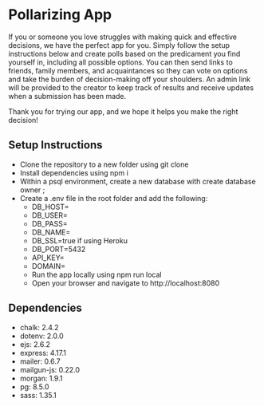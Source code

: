 # Pollarizing App

If you or someone you love struggles with making quick and effective decisions, we have the perfect app for you. Simply follow the setup instructions below and create polls based on the predicament you find yourself in, including all possible options. You can then send links to friends, family members, and acquaintances so they can vote on options and take the burden of decision-making off your shoulders. An admin link will be provided to the creator to keep track of results and receive updates when a submission has been made.

Thank you for trying our app, and we hope it helps you make the right decision!

## Setup Instructions
- Clone the repository to a new folder using git clone <new folder>
- Install dependencies using npm i
- Within a psql environment, create a new database with create database <db name> owner <user>;
- Create a .env file in the root folder and add the following:
  -  DB_HOST=<host>
  - DB_USER=<user>
  - DB_PASS=<pass>
  - DB_NAME=<db name>
  - DB_SSL=true if using Heroku
  - DB_PORT=5432
  - API_KEY=<mailgun key>
  - DOMAIN=<mailgun domain>
  - Run the app locally using npm run local
  - Open your browser and navigate to http://localhost:8080

## Dependencies
- chalk: 2.4.2
- dotenv: 2.0.0
- ejs: 2.6.2
- express: 4.17.1
- mailer: 0.6.7
- mailgun-js: 0.22.0
- morgan: 1.9.1
- pg: 8.5.0
- sass: 1.35.1


